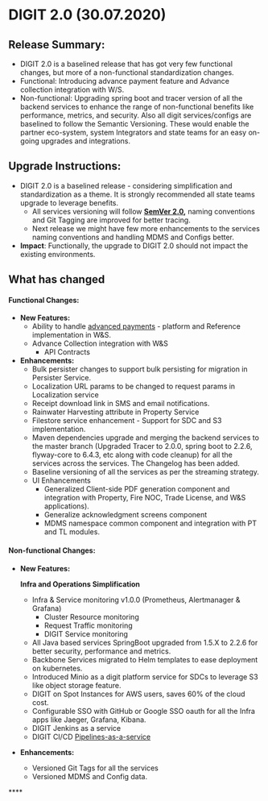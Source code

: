 # DIGIT 2.0 \(30.07.2020\)



## **Release Summary:**

* DIGIT 2.0 is a baselined release that has got very few functional changes, but more of a non-functional standardization changes.
* Functional: Introducing advance payment feature and Advance collection integration with W/S.
* Non-functional: Upgrading spring boot and tracer version of all the backend services to enhance the range of non-functional benefits like performance, metrics, and security. Also all digit services/configs are baselined to follow the Semantic Versioning. These would enable the partner eco-system, system Integrators and state teams for an easy on-going upgrades and integrations.

## Upgrade Instructions:

* DIGIT 2.0 is a baselined release - considering simplification and standardization as a theme. It is strongly recommended all state teams upgrade to leverage benefits.
  * All services versioning will follow [**SemVer 2.0**](https://medium.com/@pmuens/understanding-semver-3f75d11b4d)**,** naming conventions and Git Tagging are improved for better tracing.
  * Next release we might have few more enhancements to the services naming conventions and handling MDMS and Configs better.
* **Impact**: Functionally, the upgrade to DIGIT 2.0 should not impact the existing environments.

## What has changed

#### Functional Changes:

* **New Features:**
  * Ability to handle [advanced payments](https://digit-discuss.atlassian.net/wiki/spaces/ED/pages/604307457/Release+Notes+for+Advance+Payment+implementation+in+W+S) - platform and Reference implementation in W&S.
  * Advance Collection integration with W&S
    * API Contracts
* **Enhancements:**
  * Bulk persister changes to support bulk persisting for migration in Persister Service.
  * Localization URL params to be changed to request params in Localization service
  * Receipt download link in SMS and email notifications.
  * Rainwater Harvesting attribute in Property Service
  * Filestore service enhancement - Support for SDC and S3 implementation.
  * Maven dependencies upgrade and merging the backend services to the master branch \(Upgraded Tracer to 2.0.0, spring boot to 2.2.6, flyway-core to 6.4.3, etc along with code cleanup\) for all the services across the services. The Changelog has been added.
  * Baseline versioning of all the services as per the streaming strategy.
  * UI Enhancements
    * Generalized Client-side PDF generation component and integration with Property, Fire NOC, Trade License, and W&S applications\).
    * Generalize acknowledgment screens component
    * MDMS namespace common component and integration with PT and TL modules.

#### Non-functional Changes:

* **New Features:**

  **Infra and Operations Simplification**

  * Infra & Service monitoring v1.0.0 \(Prometheus, Alertmanager & Grafana\)
    * Cluster Resource monitoring
    * Request Traffic monitoring
    * DIGIT Service monitoring
  * All Java based services SpringBoot upgraded from 1.5.X to 2.2.6 for better security, performance and metrics.
  * Backbone Services migrated to Helm templates to ease deployment on kubernetes.
  * Introduced Minio as a digit platform service for SDCs to leverage S3 like object storage feature.
  * DIGIT on Spot Instances for AWS users, saves 60% of the cloud cost.
  * Configurable SSO with GitHub or Google SSO oauth for all the Infra apps like Jaeger, Grafana, Kibana.
  * DIGIT Jenkins as a service
  * DIGIT CI/CD [Pipelines-as-a-service](https://github.com/egovernments/CIOps)

* **Enhancements:**
  * Versioned Git Tags for all the services
  * Versioned MDMS and Config data.



\*\*\*\*

### 

